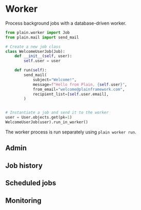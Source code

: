 <!-- This file is compiled from plain-worker/plain/worker/README.md. Do not edit this file directly. -->

# Worker

Process background jobs with a database-driven worker.

```python
from plain.worker import Job
from plain.mail import send_mail

# Create a new job class
class WelcomeUserJob(Job):
    def __init__(self, user):
        self.user = user

    def run(self):
        send_mail(
            subject="Welcome!",
            message=f"Hello from Plain, {self.user}",
            from_email="welcome@plainframework.com",
            recipient_list=[self.user.email],
        )


# Instantiate a job and send it to the worker
user = User.objects.get(pk=1)
WelcomeUserJob(user).run_in_worker()
```

The worker process is run separately using `plain worker run`.

## Admin

## Job history

## Scheduled jobs

## Monitoring
